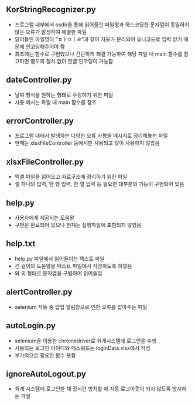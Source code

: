 ##  KorStringRecognizer.py
* 프로그램 내부에서 osdir을 통해 읽어들인 파일명과 하드코딩한 문자열이 동일하지 않는 오류가 발생하여 해결한 파일
* 읽어들인 파일명이 "ㅍㅏㅇㅣㄹ"과 같이 자모가 분리되어 유니코드로 입력 받기 때문에 인코딩해주어야 함
* 최초에는 함수로 구현했으나 간단하게 해결 가능하여 해당 파일 내 main 함수를 참고하면 별도의 절차 없이 한글 인코딩이 가능함
	 
##  dateController.py
* 날짜 형식을 원하는 형태로 수정하기 위한 파일
* 사용 예시는 파일 내 main 함수를 참조

##  errorController.py
* 프로그램 내에서 발생하는 다양한 오류 사항을 메시지로 정리해놓는 파일
* 현재는 xlsxFileController 등에서만 사용되고 많이 사용하지 않았음
	 
##  xlsxFileController.py
* 엑셀 파일을 읽어오고 자료구조에 정리하기 위한 파일
* 셀 하나의 입력, 한 행 입력, 한 열 입력 등 필요한 대부분의 기능이 구현되어 있음
	 
##  help.py
* 사용자에게 제공되는 도움말
* 구현은 완료되어 있으나 현재는 실행파일에 포함되지 않았음
 
##  help.txt
* help.py 파일에서 읽어들이는 텍스트 파일
* 긴 길이의 도움말을 텍스트 파일에서 작성하도록 하였음
* <a>와 </a>의 형태로 문자열을 구별하여 읽어들임

##  alertController.py
* selenium 작동 중 팝업 알림창으로 인한 오류를 잡아주는 파일

##  autoLogin.py
* selenium을 이용한 chromedriver로 회계시스템에 로그인을 수행
* 사용되는 로그인 아이디와 패스워드는 loginData.xlsx에서 작성
* 부가적으로 필요한 함수 포함

##  ignoreAutoLogout.py
* 회계 시스템에 로그인한 채 장시간 방치할 때 자동 로그아웃이 되지 않도록 방지하는 파일
